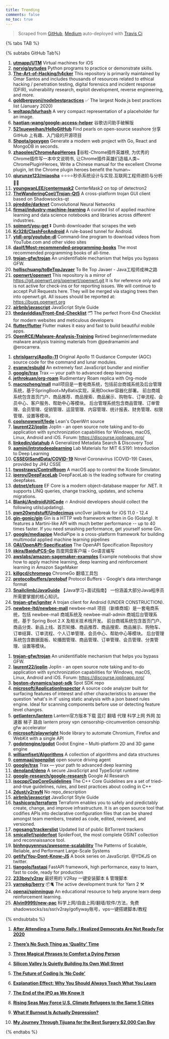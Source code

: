 ```yaml
---
title: Trending
comments: false
no_toc: true
---
```


> Scraped from [GitHub](https://github.com/trending), [Medium](https://medium.com/topic/popular)
auto-deployed with [Travis Ci](https://travis-ci.org/)

{% tabs TAB %}
<!-- tab GitHub -->
{% subtabs GitHub Tab%}
<!-- tab Daily -->
1. [**utmapp/UTM**](https://github.com/utmapp/UTM)
Virtual machines for iOS
2. [**norvig/pytudes**](https://github.com/norvig/pytudes)
Python programs to practice or demonstrate skills.
3. [**The-Art-of-Hacking/h4cker**](https://github.com/The-Art-of-Hacking/h4cker)
This repository is primarily maintained by Omar Santos and includes thousands of resources related to ethical hacking / penetration testing, digital forensics and incident response (DFIR), vulnerability research, exploit development, reverse engineering, and more.
4. [**goldbergyoni/nodebestpractices**](https://github.com/goldbergyoni/nodebestpractices)
✅ The largest Node.js best practices list (January 2020)
5. [**woltapp/blurhash**](https://github.com/woltapp/blurhash)
A very compact representation of a placeholder for an image.
6. [**haotian-wang/google-access-helper**](https://github.com/haotian-wang/google-access-helper)
谷歌访问助手破解版
7. [**521xueweihan/HelloGitHub**](https://github.com/521xueweihan/HelloGitHub)
Find pearls on open-source seashore 分享 GitHub 上有趣、入门级的开源项目
8. [**Shpota/goxygen**](https://github.com/Shpota/goxygen)
Generate a modern web project with Go, React and MongoDB in seconds.
9. [**zhaoolee/ChromeAppHeroes**](https://github.com/zhaoolee/ChromeAppHeroes)
🌈谷粒-Chrome插件英雄榜, 为优秀的Chrome插件写一本中文说明书, 让Chrome插件英雄们造福人类~ ChromePluginHeroes, Write a Chinese manual for the excellent Chrome plugin, let the Chrome plugin heroes benefit the human~
10. [**qiurunze123/miaosha**](https://github.com/qiurunze123/miaosha)
⭐⭐⭐⭐秒杀系统设计与实现.互联网工程师进阶与分析🙋🐓
11. [**youngwanLEE/centermask2**](https://github.com/youngwanLEE/centermask2)
CenterMask2 on top of detectron2
12. [**TheWanderingCoel/Trojan-Qt5**](https://github.com/TheWanderingCoel/Trojan-Qt5)
A cross-platform trojan GUI client based on Shadowsocks-qt
13. [**pjreddie/darknet**](https://github.com/pjreddie/darknet)
Convolutional Neural Networks
14. [**firmai/industry-machine-learning**](https://github.com/firmai/industry-machine-learning)
A curated list of applied machine learning and data science notebooks and libraries across different industries.
15. [**soimort/you-get**](https://github.com/soimort/you-get)
⏬ Dumb downloader that scrapes the web
16. [**Kr328/ClashForAndroid**](https://github.com/Kr328/ClashForAndroid)
A rule-based tunnel for Android.
17. [**ytdl-org/youtube-dl**](https://github.com/ytdl-org/youtube-dl)
Command-line program to download videos from YouTube.com and other video sites
18. [**daolf/Most-recommended-programming-books**](https://github.com/daolf/Most-recommended-programming-books)
The most recommended programming books of all-time.
19. [**trojan-gfw/trojan**](https://github.com/trojan-gfw/trojan)
An unidentifiable mechanism that helps you bypass GFW.
20. [**hollischuang/toBeTopJavaer**](https://github.com/hollischuang/toBeTopJavaer)
To Be Top Javaer - Java工程师成神之路
21. [**openwrt/openwrt**](https://github.com/openwrt/openwrt)
This repository is a mirror of https://git.openwrt.org/openwrt/openwrt.git It is for reference only and is not active for check-ins or for reporting issues. We will continue to accept Pull Requests here. They will be merged via staging trees then into openwrt.git. All issues should be reported at: https://bugs.openwrt.org
22. [**airbnb/javascript**](https://github.com/airbnb/javascript)
JavaScript Style Guide
23. [**thedaviddias/Front-End-Checklist**](https://github.com/thedaviddias/Front-End-Checklist)
🗂 The perfect Front-End Checklist for modern websites and meticulous developers
24. [**flutter/flutter**](https://github.com/flutter/flutter)
Flutter makes it easy and fast to build beautiful mobile apps.
25. [**OpenRCE/Malware-Analysis-Training**](https://github.com/OpenRCE/Malware-Analysis-Training)
Retired beginner/intermediate malware analysis training materials from @pedramamini and @erocarrera.
<!-- endtab -->
<!-- tab Weekly -->
1. [**chrislgarry/Apollo-11**](https://github.com/chrislgarry/Apollo-11)
Original Apollo 11 Guidance Computer (AGC) source code for the command and lunar modules.
2. [**evanw/esbuild**](https://github.com/evanw/esbuild)
An extremely fast JavaScript bundler and minifier
3. [**google/trax**](https://github.com/google/trax)
Trax — your path to advanced deep learning
4. [**jethrokuan/org-roam**](https://github.com/jethrokuan/org-roam)
Rudimentary Roam replica with Org-mode
5. [**macrozheng/mall**](https://github.com/macrozheng/mall)
mall项目是一套电商系统，包括前台商城系统及后台管理系统，基于SpringBoot+MyBatis实现，采用Docker容器化部署。 前台商城系统包含首页门户、商品推荐、商品搜索、商品展示、购物车、订单流程、会员中心、客户服务、帮助中心等模块。 后台管理系统包含商品管理、订单管理、会员管理、促销管理、运营管理、内容管理、统计报表、财务管理、权限管理、设置等模块。
6. [**coolsnowwolf/lede**](https://github.com/coolsnowwolf/lede)
Lean's OpenWrt source
7. [**laurent22/joplin**](https://github.com/laurent22/joplin)
Joplin - an open source note taking and to-do application with synchronization capabilities for Windows, macOS, Linux, Android and iOS. Forum: https://discourse.joplinapp.org/
8. [**linkedin/datahub**](https://github.com/linkedin/datahub)
A Generalized Metadata Search & Discovery Tool
9. [**aamini/introtodeeplearning**](https://github.com/aamini/introtodeeplearning)
Lab Materials for MIT 6.S191: Introduction to Deep Learning
10. [**CSSEGISandData/COVID-19**](https://github.com/CSSEGISandData/COVID-19)
Novel Coronavirus (COVID-19) Cases, provided by JHU CSSE
11. [**twostraws/ControlRoom**](https://github.com/twostraws/ControlRoom)
A macOS app to control the Xcode Simulator.
12. [**iperov/DeepFaceLab**](https://github.com/iperov/DeepFaceLab)
DeepFaceLab is the leading software for creating deepfakes.
13. [**dotnet/efcore**](https://github.com/dotnet/efcore)
EF Core is a modern object-database mapper for .NET. It supports LINQ queries, change tracking, updates, and schema migrations.
14. [**Blankj/AndroidUtilCode**](https://github.com/Blankj/AndroidUtilCode)
🔥 Android developers should collect the following utils(updating).
15. [**pwn20wndstuff/Undecimus**](https://github.com/pwn20wndstuff/Undecimus)
unc0ver jailbreak for iOS 11.0 - 12.4
16. [**gin-gonic/gin**](https://github.com/gin-gonic/gin)
Gin is a HTTP web framework written in Go (Golang). It features a Martini-like API with much better performance -- up to 40 times faster. If you need smashing performance, get yourself some Gin.
17. [**google/mediapipe**](https://github.com/google/mediapipe)
MediaPipe is a cross-platform framework for building multimodal applied machine learning pipelines
18. [**OAI/OpenAPI-Specification**](https://github.com/OAI/OpenAPI-Specification)
The OpenAPI Specification Repository
19. [**iikira/BaiduPCS-Go**](https://github.com/iikira/BaiduPCS-Go)
百度网盘客户端 - Go语言编写
20. [**awslabs/amazon-sagemaker-examples**](https://github.com/awslabs/amazon-sagemaker-examples)
Example notebooks that show how to apply machine learning, deep learning and reinforcement learning in Amazon SageMaker
21. [**killgcd/chromego**](https://github.com/killgcd/chromego)
ChromeGo 翻墙工具包
22. [**protocolbuffers/protobuf**](https://github.com/protocolbuffers/protobuf)
Protocol Buffers - Google's data interchange format
23. [**Snailclimb/JavaGuide**](https://github.com/Snailclimb/JavaGuide)
【Java学习+面试指南】 一份涵盖大部分Java程序员所需要掌握的核心知识。
24. [**trojan-gfw/igniter**](https://github.com/trojan-gfw/igniter)
A trojan client for Android (UNDER CONSTRUCTION).
25. [**newbee-ltd/newbee-mall**](https://github.com/newbee-ltd/newbee-mall)
newbee-mall 项目（新蜂商城）是一套电商系统，包括 newbee-mall 商城系统及 newbee-mall-admin 商城后台管理系统，基于 Spring Boot 2.X 及相关技术栈开发。 前台商城系统包含首页门户、商品分类、新品上线、首页轮播、商品推荐、商品搜索、商品展示、购物车、订单结算、订单流程、个人订单管理、会员中心、帮助中心等模块。 后台管理系统包含数据面板、轮播图管理、商品管理、订单管理、会员管理、分类管理、设置等模块。
<!-- endtab -->
<!-- tab Monthly -->
1. [**trojan-gfw/trojan**](https://github.com/trojan-gfw/trojan)
An unidentifiable mechanism that helps you bypass GFW.
2. [**laurent22/joplin**](https://github.com/laurent22/joplin)
Joplin - an open source note taking and to-do application with synchronization capabilities for Windows, macOS, Linux, Android and iOS. Forum: https://discourse.joplinapp.org/
3. [**boston-dynamics/spot-sdk**](https://github.com/boston-dynamics/spot-sdk)
Spot SDK repo
4. [**microsoft/ApplicationInspector**](https://github.com/microsoft/ApplicationInspector)
A source code analyzer built for surfacing features of interest and other characteristics to answer the question 'what's in it' using static analysis with a json based rules engine. Ideal for scanning components before use or detecting feature level changes.
5. [**getlantern/lantern**](https://github.com/getlantern/lantern)
Lantern官方版本下载 蓝灯 翻墙 代理 科学上网 外网 加速器 梯子 路由 lantern proxy vpn censorship-circumvention censorship gfw accelerator
6. [**microsoft/playwright**](https://github.com/microsoft/playwright)
Node library to automate Chromium, Firefox and WebKit with a single API
7. [**godotengine/godot**](https://github.com/godotengine/godot)
Godot Engine – Multi-platform 2D and 3D game engine
8. [**williamfiset/Algorithms**](https://github.com/williamfiset/Algorithms)
A collection of algorithms and data structures
9. [**commaai/openpilot**](https://github.com/commaai/openpilot)
open source driving agent
10. [**google/trax**](https://github.com/google/trax)
Trax — your path to advanced deep learning
11. [**denoland/deno**](https://github.com/denoland/deno)
A secure JavaScript and TypeScript runtime
12. [**google-research/google-research**](https://github.com/google-research/google-research)
Google AI Research
13. [**isocpp/CppCoreGuidelines**](https://github.com/isocpp/CppCoreGuidelines)
The C++ Core Guidelines are a set of tried-and-true guidelines, rules, and best practices about coding in C++
14. [**2dust/v2rayN**](https://github.com/2dust/v2rayN)
No repo_description
15. [**airbnb/javascript**](https://github.com/airbnb/javascript)
JavaScript Style Guide
16. [**hashicorp/terraform**](https://github.com/hashicorp/terraform)
Terraform enables you to safely and predictably create, change, and improve infrastructure. It is an open source tool that codifies APIs into declarative configuration files that can be shared amongst team members, treated as code, edited, reviewed, and versioned.
17. [**ngosang/trackerslist**](https://github.com/ngosang/trackerslist)
Updated list of public BitTorrent trackers
18. [**smicallef/spiderfoot**](https://github.com/smicallef/spiderfoot)
SpiderFoot, the most complete OSINT collection and reconnaissance tool.
19. [**binhnguyennus/awesome-scalability**](https://github.com/binhnguyennus/awesome-scalability)
The Patterns of Scalable, Reliable, and Performant Large-Scale Systems
20. [**getify/You-Dont-Know-JS**](https://github.com/getify/You-Dont-Know-JS)
A book series on JavaScript. @YDKJS on twitter.
21. [**tiangolo/fastapi**](https://github.com/tiangolo/fastapi)
FastAPI framework, high performance, easy to learn, fast to code, ready for production
22. [**233boy/v2ray**](https://github.com/233boy/v2ray)
最好用的 V2Ray 一键安装脚本 & 管理脚本
23. [**yarnpkg/berry**](https://github.com/yarnpkg/berry)
📦🐈 The active development trunk for Yarn 2 ⚒
24. [**openai/spinningup**](https://github.com/openai/spinningup)
An educational resource to help anyone learn deep reinforcement learning.
25. [**Alvin9999/new-pac**](https://github.com/Alvin9999/new-pac)
科学上网/自由上网/翻墙/软件/方法，免费shadowsocks/ss/ssr/v2ray/goflyway账号，vps一键搭建脚本/教程
<!-- endtab -->
{% endsubtabs %}
<!-- endtab --><!-- tab Medium -->
1. [**After Attending a Trump Rally, I Realized Democrats Are Not Ready For 2020**](https://gen.medium.com/ive-been-a-democrat-for-20-years-here-s-what-i-experienced-at-trump-s-rally-in-new-hampshire-c69ddaaf6d07?source=topic_page---------------------------20)

2. [**There’s No Such Thing as ‘Quality’ Time**](https://forge.medium.com/theres-no-such-thing-as-quality-time-58db618c099d?source=topic_page---------0------------------1)

3. [**Three Magical Phrases to Comfort a Dying Person**](https://humanparts.medium.com/three-magic-phrases-to-say-to-a-dying-person-2091872bd487?source=topic_page---------1------------------1)

4. [**Silicon Valley Is Quietly Building Its Own Wall Street**](https://marker.medium.com/silicon-valley-is-quietly-building-its-own-wall-street-9c0b34f25a27?source=topic_page---------2------------------1)

5. [**The Future of Coding Is ‘No Code’**](https://onezero.medium.com/the-future-of-coding-is-no-code-3fdbd35ac15b?source=topic_page---------4------------------1)

6. [**Explanation Effect: Why You Should Always Teach What You Learn**](https://medium.com/accelerated-intelligence/explanation-effect-why-you-should-always-teach-what-you-learn-9800983a0ea1?source=topic_page---------5------------------1)

7. [**The End of the IPO as We Know It**](https://marker.medium.com/the-end-of-the-ipo-as-we-know-it-85b7220d67b1?source=topic_page---------6------------------1)

8. [**Rising Seas May Force U.S. Climate Refugees to the Same 5 Cities**](https://onezero.medium.com/rising-seas-may-force-u-s-climate-refugees-to-the-same-5-cities-cc596d46e8ac?source=topic_page---------7------------------1)

9. [**What If Burnout Is Actually Depression?**](https://elemental.medium.com/what-if-burnout-is-actually-depression-7c69125300e9?source=topic_page---------8------------------1)

10. [**My Journey Through Tijuana for the Best Surgery $2,000 Can Buy**](https://gen.medium.com/my-journey-through-tijuana-for-the-best-surgery-2-000-can-buy-be51f1bfcffd?source=topic_page---------9------------------1)

<!-- endtab -->
{% endtabs %}
